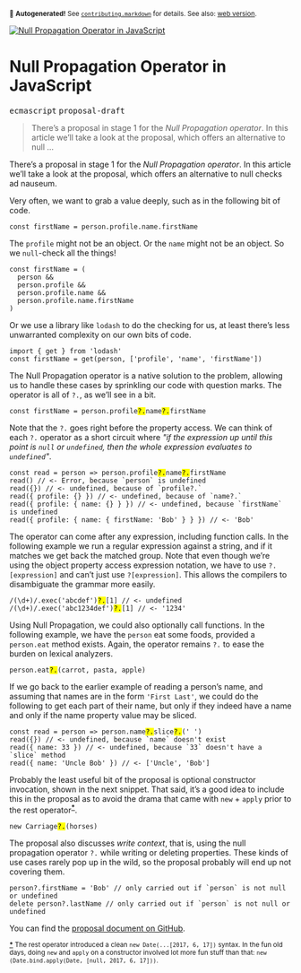 <sub>&#x1F6A8; <strong>Autogenerated!</strong> See <a href="https://github.com/ponyfoo/articles/tree/noindex/contributing.markdown"><code>contributing.markdown</code></a> for details. See also: <a href="https://ponyfoo.com/articles/null-propagation-operator">web version</a>.</sub>

<a href="https://ponyfoo.com/articles/null-propagation-operator"><div><img src="https://i.imgur.com/fmTUKsL.jpg" alt="Null Propagation Operator in JavaScript"></div></a>

<h1>Null Propagation Operator in JavaScript</h1>

<p><kbd>ecmascript</kbd> <kbd>proposal-draft</kbd></p>

<blockquote><p>There&#x2019;s a proposal in stage 1 for the <em>Null Propagation operator</em>. In this article we&#x2019;ll take a look at the proposal, which offers an alternative to null &#x2026;</p></blockquote>

<div></div>

<blockquote></blockquote>

<div></div>

<div><p>There&#x2019;s a proposal in stage 1 for the <em>Null Propagation operator</em>. In this article we&#x2019;ll take a look at the proposal, which offers an alternative to null checks ad nauseum.</p> <p>Very often, we want to grab a value deeply, such as in the following bit of code.</p> <pre class="md-code-block"><code class="md-code md-lang-javascript"><span class="md-code-keyword">const</span> firstName = person.profile.name.firstName
</code></pre> <p>The <code class="md-code md-code-inline">profile</code> might not be an object. Or the <code class="md-code md-code-inline">name</code> might not be an object. So we <code class="md-code md-code-inline">null</code>-check all the things!</p> <pre class="md-code-block"><code class="md-code md-lang-javascript"><span class="md-code-keyword">const</span> firstName = (
  person &amp;&amp;
  person.profile &amp;&amp;
  person.profile.name &amp;&amp;
  person.profile.name.firstName
)
</code></pre> <p>Or we use a library like <code class="md-code md-code-inline">lodash</code> to do the checking for us, at least there&#x2019;s less unwarranted complexity on our own bits of code.</p> <pre class="md-code-block"><code class="md-code md-lang-javascript">import { get } from <span class="md-code-string">&apos;lodash&apos;</span>
<span class="md-code-keyword">const</span> firstName = get(person, [<span class="md-code-string">&apos;profile&apos;</span>, <span class="md-code-string">&apos;name&apos;</span>, <span class="md-code-string">&apos;firstName&apos;</span>])
</code></pre> <p>The Null Propagation operator is a native solution to the problem, allowing us to handle these cases by sprinkling our code with question marks. The operator is all of <code class="md-code md-code-inline">?.</code>, as we&#x2019;ll see in a bit.</p> <pre class="md-code-block"><code class="md-code md-lang-javascript"><span class="md-code-keyword">const</span> firstName = person.profile<mark class="md-mark md-code-mark">?.</mark>name<mark class="md-mark md-code-mark">?.</mark>firstName
</code></pre> <p>Note that the <code class="md-code md-code-inline">?.</code> goes right before the property access. We can think of each <code class="md-code md-code-inline">?.</code> operator as a short circuit where <em>&quot;if the expression up until this point is <code class="md-code md-code-inline">null</code> or <code class="md-code md-code-inline">undefined</code>, then the whole expression evaluates to <code class="md-code md-code-inline">undefined</code>&quot;</em>.</p> <pre class="md-code-block"><code class="md-code md-lang-javascript"><span class="md-code-keyword">const</span> read = person =&gt; person.profile<mark class="md-mark md-code-mark">?.</mark>name<mark class="md-mark md-code-mark">?.</mark>firstName
read() <span class="md-code-comment">// &lt;- Error, because `person` is undefined</span>
read({}) <span class="md-code-comment">// &lt;- undefined, because of `profile?.`</span>
read({ profile: {} }) <span class="md-code-comment">// &lt;- undefined, because of `name?.`</span>
read({ profile: { name: {} } }) <span class="md-code-comment">// &lt;- undefined, because `firstName` is undefined</span>
read({ profile: { name: { firstName: <span class="md-code-string">&apos;Bob&apos;</span> } } }) <span class="md-code-comment">// &lt;- &apos;Bob&apos;</span>
</code></pre> <p>The operator can come after any expression, including function calls. In the following example we run a regular expression against a string, and if it matches we get back the matched group. Note that even though we&#x2019;re using the object property access expression notation, we have to use <code class="md-code md-code-inline">?.[expression]</code> and can&#x2019;t just use <code class="md-code md-code-inline">?[expression]</code>. This allows the compilers to disambiguate the grammar more easily.</p> <pre class="md-code-block"><code class="md-code md-lang-javascript">/(\d+)/.exec(<span class="md-code-string">&apos;abcdef&apos;</span>)<mark class="md-mark md-code-mark">?.</mark>[<span class="md-code-number">1</span>] <span class="md-code-comment">// &lt;- undefined</span>
/(\d+)/.exec(<span class="md-code-string">&apos;abc1234def&apos;</span>)<mark class="md-mark md-code-mark">?.</mark>[<span class="md-code-number">1</span>] <span class="md-code-comment">// &lt;- &apos;1234&apos;</span>
</code></pre> <p>Using Null Propagation, we could also optionally call functions. In the following example, we have the <code class="md-code md-code-inline">person</code> eat some foods, provided a <code class="md-code md-code-inline">person.eat</code> method exists. Again, the operator remains <code class="md-code md-code-inline">?.</code> to ease the burden on lexical analyzers.</p> <pre class="md-code-block"><code class="md-code md-lang-javascript">person.eat<mark class="md-mark md-code-mark">?.</mark>(carrot, pasta, apple)
</code></pre> <p>If we go back to the earlier example of reading a person&#x2019;s name, and assuming that names are in the form <code class="md-code md-code-inline">&apos;First Last&apos;</code>, we could do the following to get each part of their name, but only if they indeed have a name and only if the name property value may be sliced.</p> <pre class="md-code-block"><code class="md-code md-lang-javascript"><span class="md-code-keyword">const</span> read = person =&gt; person.name<mark class="md-mark md-code-mark">?.</mark>slice<mark class="md-mark md-code-mark">?.</mark>(<span class="md-code-string">&apos; &apos;</span>)
read({}) <span class="md-code-comment">// &lt;- undefined, because `name` doesn&apos;t exist</span>
read({ name: <span class="md-code-number">33</span> }) <span class="md-code-comment">// &lt;- undefined, because `33` doesn&apos;t have a `slice` method</span>
read({ name: <span class="md-code-string">&apos;Uncle Bob&apos;</span> }) <span class="md-code-comment">// &lt;- [&apos;Uncle&apos;, &apos;Bob&apos;]</span>
</code></pre> <p>Probably the least useful bit of the proposal is optional constructor invocation, shown in the next snippet. That said, it&#x2019;s a good idea to include this in the proposal as to avoid the drama that came with <code class="md-code md-code-inline">new</code> + <code class="md-code md-code-inline">apply</code> prior to the rest operator<sup><strong><a name="new-apply-rest-ref" href="#new-apply-rest">*</a></strong></sup>.</p> <pre class="md-code-block"><code class="md-code md-lang-javascript"><span class="md-code-keyword">new</span> Carriage<mark class="md-mark md-code-mark">?.</mark>(horses)
</code></pre> <p>The proposal also discusses <em>write context</em>, that is, using the null propagation operator <code class="md-code md-code-inline">?.</code> while writing or deleting properties. These kinds of use cases rarely pop up in the wild, so the proposal probably will end up not covering them.</p> <pre class="md-code-block"><code class="md-code md-lang-javascript">person?.firstName = <span class="md-code-string">&apos;Bob&apos;</span> <span class="md-code-comment">// only carried out if `person` is not null or undefined</span>
<span class="md-code-keyword">delete</span> person?.lastName <span class="md-code-comment">// only carried out if `person` is not null or undefined</span>
</code></pre> <p>You can find the <a href="https://github.com/claudepache/es-optional-chaining" target="_blank" rel="noopener noreferrer">proposal document on GitHub</a>.</p> <p><sup><strong><a name="new-apply-rest" href="#new-apply-rest-ref">*</a></strong> The rest operator introduced a clean <code class="md-code md-code-inline">new Date(...[2017, 6, 17])</code> syntax. In the fun old days, doing <code class="md-code md-code-inline">new</code> and <code class="md-code md-code-inline">apply</code> on a constructor involved lot more fun stuff than that: <code class="md-code md-code-inline">new (Date.bind.apply(Date, [null, 2017, 6, 17]))</code>.</sup></p></div>

